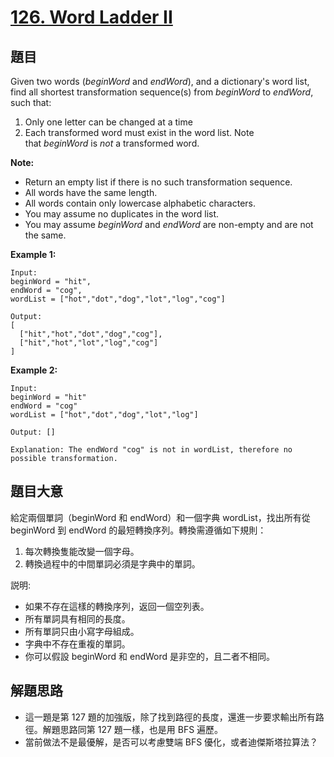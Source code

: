 # [126. Word Ladder II](https://leetcode.com/problems/word-ladder-ii/)


## 題目

Given two words (*beginWord* and *endWord*), and a dictionary's word list, find all shortest transformation sequence(s) from *beginWord* to *endWord*, such that:

1. Only one letter can be changed at a time
2. Each transformed word must exist in the word list. Note that *beginWord* is *not* a transformed word.

**Note:**

- Return an empty list if there is no such transformation sequence.
- All words have the same length.
- All words contain only lowercase alphabetic characters.
- You may assume no duplicates in the word list.
- You may assume *beginWord* and *endWord* are non-empty and are not the same.

**Example 1:**

    Input:
    beginWord = "hit",
    endWord = "cog",
    wordList = ["hot","dot","dog","lot","log","cog"]
    
    Output:
    [
      ["hit","hot","dot","dog","cog"],
      ["hit","hot","lot","log","cog"]
    ]

**Example 2:**

    Input:
    beginWord = "hit"
    endWord = "cog"
    wordList = ["hot","dot","dog","lot","log"]
    
    Output: []
    
    Explanation: The endWord "cog" is not in wordList, therefore no possible transformation.

## 題目大意

給定兩個單詞（beginWord 和 endWord）和一個字典 wordList，找出所有從 beginWord 到 endWord 的最短轉換序列。轉換需遵循如下規則：

1. 每次轉換隻能改變一個字母。
2. 轉換過程中的中間單詞必須是字典中的單詞。

説明:

- 如果不存在這樣的轉換序列，返回一個空列表。
- 所有單詞具有相同的長度。
- 所有單詞只由小寫字母組成。
- 字典中不存在重複的單詞。
- 你可以假設 beginWord 和 endWord 是非空的，且二者不相同。



## 解題思路

- 這一題是第 127 題的加強版，除了找到路徑的長度，還進一步要求輸出所有路徑。解題思路同第 127 題一樣，也是用 BFS 遍歷。
- 當前做法不是最優解，是否可以考慮雙端 BFS 優化，或者迪傑斯塔拉算法？
